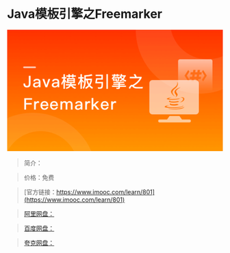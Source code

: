 # Java模板引擎之Freemarker

![img](../../assets/5fe442f9000193d005400304.jpg)

> 简介：

> 价格：免费

> [官方链接：https://www.imooc.com/learn/801](https://www.imooc.com/learn/801)

> [阿里网盘：]()

> [百度网盘：]()

> [夸克网盘：]()
